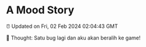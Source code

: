 # A Mood Story

⏰ Updated on Fri, 02 Feb 2024 02:04:43 GMT

💭 Thought: Satu bug lagi dan aku akan beralih ke game!


